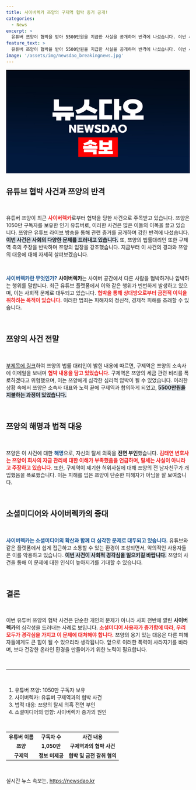 ```yaml
---
title: 사이버렉카 쯔양의 구제역 협박 증거 공개!
categories:
  - News
excerpt: >
  유튜버 쯔양이 협박을 받아 5500만원을 지급한 사실을 공개하며 반격에 나섰습니다. 이번 사건은 사이버렉카의 충격적인 진실을 드러내며, 유튜브 내 비난과 논란을 일으키고 있습니다. 클릭하여 자세한 내용을 확인하세요!
feature_text: >
  유튜버 쯔양이 협박을 받아 5500만원을 지급한 사실을 공개하며 반격에 나섰습니다. 이번 사건은 사이버렉카의 충격적인 진실을 드러내며, 유튜브 내 비난과 논란을 일으키고 있습니다. 클릭하여 자세한 내용을 확인하세요!
image: '/assets/img/newsdao_breakingnews.jpg'
---
```


<p><img src="/assets/img/newsdao_breakingnews.jpg" alt="flaretime 속보" /></p>

<h2 data-ke-size="size26">유튜브 협박 사건과 쯔양의 반격</h2>

<p data-ke-size="size16">&nbsp;</p>

<p>유튜버 쯔양이 최근 <b><span style="color: #ee2323;">사이버렉카</span></b>로부터 협박을 당한 사건으로 주목받고 있습니다. 쯔양은 1050만 구독자를 보유한 인기 유튜버로, 이러한 사건은 많은 이들의 이목을 끌고 있습니다. 쯔양은 유튜브 라이브 방송을 통해 관련 증거를 공개하며 강한 반격에 나섰습니다. <b><span style="background-color: #21538527;">이번 사건은 사회의 다양한 문제를 드러내고 있습니다.</span></b> 또, 쯔양의 법률대리인 또한 구제역 측의 주장을 반박하며 쯔양의 입장을 강조했습니다. 지금부터 이 사건의 경과와 쯔양의 대응에 대해 자세히 살펴보겠습니다.</p>

<p data-ke-size="size16">&nbsp;</p>

<p><b><span style="color: #1a5490;">사이버렉카란 무엇인가?</span></b> <b>사이버렉카</b>는 사이버 공간에서 다른 사람을 협박하거나 압박하는 행위를 말합니다. 최근 유튜브 플랫폼에서 이와 같은 행위가 빈번하게 발생하고 있으며, 이는 사회적 문제로 대두되고 있습니다. <b><span style="color: #ee2323;">협박을 통해 상대방으로부터 금전적 이익을 취하려는 목적이 있습니다.</span></b> 이러한 범죄는 피해자의 정신적, 경제적 피해를 초래할 수 있습니다. </p>

<p data-ke-size="size16">&nbsp;</p>

<h2 data-ke-size="size26">쯔양의 사건 전말</h2>

<p data-ke-size="size16">&nbsp;</p>

<p><a href="https://www.digitaldaily.co.kr/news/article.html?id=2023071016460300196">부제목에 링크</a>하여 쯔양의 법률 대리인이 밝힌 내용에 따르면, 구제역은 쯔양의 소속사에 이메일을 보내며 <b><span style="color: #ee2323;">협박 내용을 담고 있었습니다.</span></b> 구제역은 쯔양의 세금 관련 비리를 폭로하겠다고 위협했으며, 이는 쯔양에게 심각한 심리적 압박이 될 수 있었습니다. 이러한 상황 속에서 쯔양은 소속사 대표와 노력 끝에 구제역과 합의하게 되었고, <b><span style="background-color: #21538527;">5500만원을 지불하는 과정이 있었습니다.</span></b> </p>

<p data-ke-size="size16">&nbsp;</p>

<h2 data-ke-size="size26">쯔양의 해명과 법적 대응</h2>

<p data-ke-size="size16">&nbsp;</p>

<p>쯔양은 이 사건에 대한 <b><span style="color: #1a5490;">해명</span></b>으로, 자신의 탈세 의혹을 <b>전면 부인</b>했습니다. <b><span style="color: #ee2323;">김태연 변호사는 쯔양이 회사의 자금 관리에 대한 이해가 부족했음을 언급하며, 탈세는 사실이 아니라고 주장하고 있습니다.</span></b> 또한, 구제역이 제기한 허위사실에 대해 쯔양의 전 남자친구가 개입했음을 폭로했습니다. 이는 피해를 입은 쯔양이 단순한 피해자가 아님을 잘 보여줍니다. </p>

<p data-ke-size="size16">&nbsp;</p>

<h2 data-ke-size="size26">소셜미디어와 사이버렉카의 증대</h2>

<p data-ke-size="size16">&nbsp;</p>

<p><b><span style="color: #1a5490;">사이버렉카는 소셜미디어의 확산과 함께 더 심각한 문제로 대두되고 있습니다.</span></b> 유튜브와 같은 플랫폼에서 쉽게 접근하고 소통할 수 있는 환경이 조성되면서, 악의적인 사용자들은 이를 악용하고 있습니다. <b><span style="background-color: #21538527;">이번 사건이 사회적 경각심을 일으키길 바랍니다.</span></b> 쯔양의 사건을 통해 이 문제에 대한 인식이 높아지기를 기대할 수 있습니다. </p>

<p data-ke-size="size16">&nbsp;</p>

<h2 data-ke-size="size26">결론</h2>

<p data-ke-size="size16">&nbsp;</p>

<p>이번 유튜버 쯔양의 협박 사건은 단순한 개인의 문제가 아니라 사회 전반에 깔린 <b>사이버렉카</b>의 심각성을 드러내는 사례로 보입니다. <b><span style="color: #ee2323;">소셜미디어 사용자가 증가함에 따라, 우리 모두가 경각심을 가지고 이 문제에 대처해야 합니다.</span></b> 쯔양의 용기 있는 대응은 다른 피해자들에게도 큰 힘이 될 수 있으리라 생각됩니다. 앞으로 이러한 폭력이 사라지기를 바라며, 보다 건강한 온라인 환경을 만들어가기 위한 노력이 필요합니다.</p>

<p data-ke-size="size16">&nbsp;</p>

<hr />

<p data-ke-size="size16">&nbsp;</p>

<ol>
<li>유튜버 쯔양: 1050만 구독자 보유</li>
<li>사이버렉카: 유튜버 구제역과의 협박 사건</li>
<li>법적 대응: 쯔양의 탈세 의혹 전면 부인</li>
<li>소셜미디어의 영향: 사이버렉카 증가의 원인</li>
</ol> 

<p data-ke-size="size16">&nbsp;</p>

<table>
<tr>
<td style="text-align: center; height: 17px;"><b>유튜버 이름</b></td>
<td style="text-align: center; height: 17px;"><b>구독자 수</b></td>
<td style="text-align: center; height: 17px;"><b>사건 내용</b></td>
</tr>
<tr>
<td style="text-align: center; height: 17px;"><b>쯔양</b></td>
<td style="text-align: center; height: 17px;"><b>1,050만</b></td>
<td style="text-align: center; height: 17px;"><b>구제역과의 협박 사건</b></td>
</tr>
<tr>
<td style="text-align: center; height: 17px;"><b>구제역</b></td>
<td style="text-align: center; height: 17px;"><b>정보 미제공</b></td>
<td style="text-align: center; height: 17px;"><b>협박 및 금전 갈취 혐의</b></td>
</tr>
</table>

<p data-ke-size="size16">&nbsp;</p>
실시간 뉴스 속보는, <a href="https://newsdao.kr" rel="dofollow">https://newsdao.kr</a>


